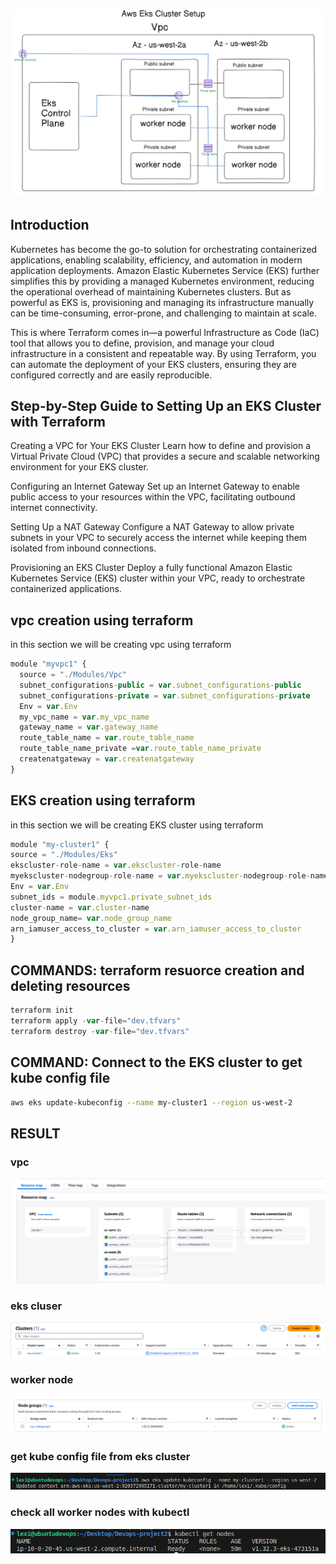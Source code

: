 ![alt text](image.png)

## Introduction
Kubernetes has become the go-to solution for orchestrating containerized applications, enabling scalability, efficiency, and automation in modern application deployments. Amazon Elastic Kubernetes Service (EKS) further simplifies this by providing a managed Kubernetes environment, reducing the operational overhead of maintaining Kubernetes clusters. But as powerful as EKS is, provisioning and managing its infrastructure manually can be time-consuming, error-prone, and challenging to maintain at scale.

This is where Terraform comes in—a powerful Infrastructure as Code (IaC) tool that allows you to define, provision, and manage your cloud infrastructure in a consistent and repeatable way. By using Terraform, you can automate the deployment of your EKS clusters, ensuring they are configured correctly and are easily reproducible.

## Step-by-Step Guide to Setting Up an EKS Cluster with Terraform

Creating a VPC for Your EKS Cluster
Learn how to define and provision a Virtual Private Cloud (VPC) that provides a secure and scalable networking environment for your EKS cluster.

Configuring an Internet Gateway
Set up an Internet Gateway to enable public access to your resources within the VPC, facilitating outbound internet connectivity.

Setting Up a NAT Gateway
Configure a NAT Gateway to allow private subnets in your VPC to securely access the internet while keeping them isolated from inbound connections.

Provisioning an EKS Cluster
Deploy a fully functional Amazon Elastic Kubernetes Service (EKS) cluster within your VPC, ready to orchestrate containerized applications.



## vpc creation using terraform
in this section we will be creating vpc using terraform 
```javascript
module "myvpc1" {
  source = "./Modules/Vpc"
  subnet_configurations-public = var.subnet_configurations-public
  subnet_configurations-private = var.subnet_configurations-private
  Env = var.Env
  my_vpc_name = var.my_vpc_name
  gateway_name = var.gateway_name
  route_table_name = var.route_table_name  
  route_table_name_private =var.route_table_name_private
  createnatgateway = var.createnatgateway
}
```
## EKS creation using terraform
in this section we will be creating EKS cluster using terraform 
```javascript
module "my-cluster1" {
source = "./Modules/Eks"
ekscluster-role-name = var.ekscluster-role-name
myekscluster-nodegroup-role-name = var.myekscluster-nodegroup-role-name
Env = var.Env
subnet_ids = module.myvpc1.private_subnet_ids
cluster-name = var.cluster-name
node_group_name= var.node_group_name
arn_iamuser_access_to_cluster = var.arn_iamuser_access_to_cluster 
}
```

## COMMANDS: terraform resuorce creation and deleting resources
```javascript
terraform init
terraform apply -var-file="dev.tfvars"
terraform destroy -var-file="dev.tfvars"

```
## COMMAND: Connect to the EKS cluster to get kube config file 
```bash
aws eks update-kubeconfig --name my-cluster1 --region us-west-2 
```


## RESULT
### vpc
![alt text](image-2.png)
### eks cluser
![alt text](image-1.png)
### worker node
![alt text](image-3.png)
### get kube config file from eks cluster
![alt text](image-4.png)
### check all worker nodes with kubectl
![alt text](image-5.png)





